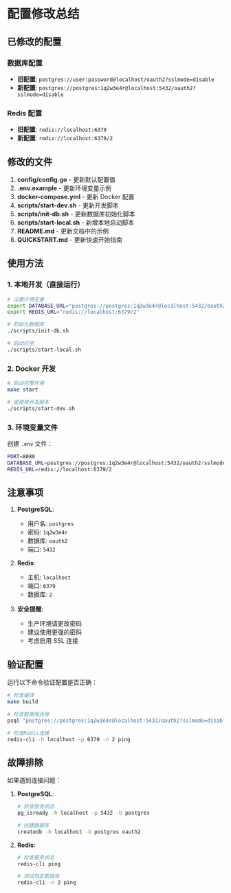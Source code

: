 # 配置修改总结

## 已修改的配置

### 数据库配置

- **旧配置**: `postgres://user:password@localhost/oauth2?sslmode=disable`
- **新配置**: `postgres://postgres:1q2w3e4r@localhost:5432/oauth2?sslmode=disable`

### Redis 配置

- **旧配置**: `redis://localhost:6379`
- **新配置**: `redis://localhost:6379/2`

## 修改的文件

1. **config/config.go** - 更新默认配置值
2. **.env.example** - 更新环境变量示例
3. **docker-compose.yml** - 更新 Docker 配置
4. **scripts/start-dev.sh** - 更新开发脚本
5. **scripts/init-db.sh** - 更新数据库初始化脚本
6. **scripts/start-local.sh** - 新增本地启动脚本
7. **README.md** - 更新文档中的示例
8. **QUICKSTART.md** - 更新快速开始指南

## 使用方法

### 1. 本地开发（直接运行）

```bash
# 设置环境变量
export DATABASE_URL="postgres://postgres:1q2w3e4r@localhost:5432/oauth2?sslmode=disable"
export REDIS_URL="redis://localhost:6379/2"

# 初始化数据库
./scripts/init-db.sh

# 启动应用
./scripts/start-local.sh
```

### 2. Docker 开发

```bash
# 启动完整环境
make start

# 或使用开发脚本
./scripts/start-dev.sh
```

### 3. 环境变量文件

创建 `.env` 文件：

```bash
PORT=8080
DATABASE_URL=postgres://postgres:1q2w3e4r@localhost:5432/oauth2?sslmode=disable
REDIS_URL=redis://localhost:6379/2
```

## 注意事项

1. **PostgreSQL**:

   - 用户名: `postgres`
   - 密码: `1q2w3e4r`
   - 数据库: `oauth2`
   - 端口: `5432`

2. **Redis**:

   - 主机: `localhost`
   - 端口: `6379`
   - 数据库: `2`

3. **安全提醒**:
   - 生产环境请更改密码
   - 建议使用更强的密码
   - 考虑启用 SSL 连接

## 验证配置

运行以下命令验证配置是否正确：

```bash
# 检查编译
make build

# 检查数据库连接
psql "postgres://postgres:1q2w3e4r@localhost:5432/oauth2?sslmode=disable" -c '\q'

# 检查Redis连接
redis-cli -h localhost -p 6379 -n 2 ping
```

## 故障排除

如果遇到连接问题：

1. **PostgreSQL**:

   ```bash
   # 检查服务状态
   pg_isready -h localhost -p 5432 -U postgres

   # 创建数据库
   createdb -h localhost -U postgres oauth2
   ```

2. **Redis**:

   ```bash
   # 检查服务状态
   redis-cli ping

   # 测试特定数据库
   redis-cli -n 2 ping
   ```
